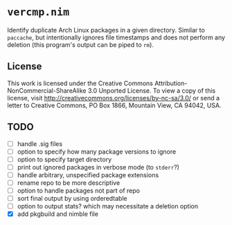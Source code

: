 # `vercmp.nim`

Identify duplicate Arch Linux packages in a given directory. Similar to `paccache`, but intentionally ignores file timestamps and does not perform any deletion (this program's output can be piped to `rm`).

## License

This work is licensed under the Creative Commons Attribution-NonCommercial-ShareAlike 3.0 Unported License. To view a copy of this license, visit http://creativecommons.org/licenses/by-nc-sa/3.0/ or send a letter to Creative Commons, PO Box 1866, Mountain View, CA 94042, USA.


## TODO
- [ ] handle .sig files
- [ ] option to specify how many package versions to ignore
- [ ] option to specify target directory
- [ ] print out ignored packages in verbose mode (to `stderr`?)
- [ ] handle arbitrary, unspecified package extensions
- [ ] rename repo to be more descriptive
- [ ] option to handle packages not part of repo
- [ ] sort final output by using orderedtable
- [ ] option to output stats? which may necessitate a deletion option
- [x] add pkgbuild and nimble file
